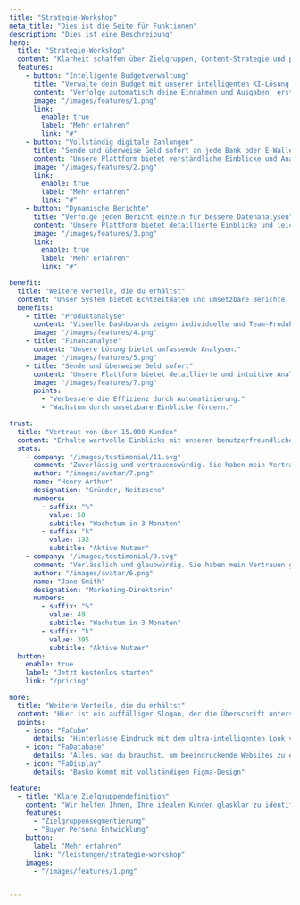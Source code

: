```yaml
---
title: "Strategie-Workshop"
meta_title: "Dies ist die Seite für Funktionen"
description: "Dies ist eine Beschreibung"
hero:
  title: "Strategie-Workshop"
  content: "Klarheit schaffen über Zielgruppen, Content-Strategie und passende Funnel-Struktur"
  features:
    - button: "Intelligente Budgetverwaltung"
      title: "Verwalte dein Budget mit unserer intelligenten KI-Lösung."
      content: "Verfolge automatisch deine Einnahmen und Ausgaben, erstelle personalisierte Budgets und erreiche deine finanziellen Ziele."
      image: "/images/features/1.png"
      link:
        enable: true
        label: "Mehr erfahren"
        link: "#"
    - button: "Vollständig digitale Zahlungen"
      title: "Sende und überweise Geld sofort an jede Bank oder E-Wallet"
      content: "Unsere Plattform bietet verständliche Einblicke und Analysen, um bessere Entscheidungen zu treffen."
      image: "/images/features/2.png"
      link:
        enable: true
        label: "Mehr erfahren"
        link: "#"
    - button: "Dynamische Berichte"
      title: "Verfolge jeden Bericht einzeln für bessere Datenanalysen"
      content: "Unsere Plattform bietet detaillierte Einblicke und leicht verständliche Analysen, die dir helfen, bessere Entscheidungen zu treffen."
      image: "/images/features/3.png"
      link:
        enable: true
        label: "Mehr erfahren"
        link: "#"

benefit:
  title: "Weitere Vorteile, die du erhältst"
  content: "Unser System bietet Echtzeitdaten und umsetzbare Berichte, sodass du fundierte Geschäftsentscheidungen treffen kannst."
  benefits:
    - title: "Produktanalyse"
      content: "Visuelle Dashboards zeigen individuelle und Team-Produktivitätsmetriken."
      image: "/images/features/4.png"
    - title: "Finanzanalyse"
      content: "Unsere Lösung bietet umfassende Analysen."
      image: "/images/features/5.png"
    - title: "Sende und überweise Geld sofort"
      content: "Unsere Plattform bietet detaillierte und intuitive Analysen, damit du fundierte Entscheidungen treffen kannst."
      image: "/images/features/7.png"
      points:
        - "Verbessere die Effizienz durch Automatisierung."
        - "Wachstum durch umsetzbare Einblicke fördern."

trust:
  title: "Vertraut von über 15.000 Kunden"
  content: "Erhalte wertvolle Einblicke mit unseren benutzerfreundlichen Analysen, die dir helfen, deine Strategien zu optimieren und Ergebnisse zu verbessern."
  stats:
    - company: "/images/testimonial/11.svg"
      comment: "Zuverlässig und vertrauenswürdig. Sie haben mein Vertrauen und meine Loyalität gewonnen. Dieses Unternehmen zeigt konstant Verlässlichkeit und Ehrlichkeit."
      author: "/images/avatar/7.png"
      name: "Henry Arthur"
      designation: "Gründer, Neitzsche"
      numbers:
        - suffix: "%"
          value: 58
          subtitle: "Wachstum in 3 Monaten"
        - suffix: "k"
          value: 132
          subtitle: "Aktive Nutzer"
    - company: "/images/testimonial/9.svg"
      comment: "Verlässlich und glaubwürdig. Sie haben mein Vertrauen gewonnen. Dieses Unternehmen beweist konstant Integrität und Zuverlässigkeit."
      author: "/images/avatar/6.png"
      name: "Jane Smith"
      designation: "Marketing-Direktorin"
      numbers:
        - suffix: "%"
          value: 49
          subtitle: "Wachstum in 3 Monaten"
        - suffix: "k"
          value: 395
          subtitle: "Aktive Nutzer"
  button:
    enable: true
    label: "Jetzt kostenlos starten"
    link: "/pricing"

more:
  title: "Weitere Vorteile, die du erhältst"
  content: "Hier ist ein auffälliger Slogan, der die Überschrift unterstützt und zusätzliche Informationen liefert."
  points:
    - icon: "FaCube"
      details: "Hinterlasse Eindruck mit dem ultra-intelligenten Look von Basko"
    - icon: "FaDatabase"
      details: "Alles, was du brauchst, um beeindruckende Websites zu erstellen"
    - icon: "FaDisplay"
      details: "Basko kommt mit vollständigem Figma-Design"

feature:
  - title: "Klare Zielgruppendefinition"
    content: "Wir helfen Ihnen, Ihre idealen Kunden glasklar zu identifizieren."
    features:
      - "Zielgruppensegmentierung"
      - "Buyer Persona Entwicklung"
    button:
      label: "Mehr erfahren"
      link: "/leistungen/strategie-workshop"
    images:
      - "/images/features/1.png"


---
```

